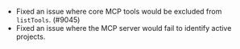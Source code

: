 - Fixed an issue where core MCP tools would be excluded from `listTools`. (#9045)
- Fixed an issue where the MCP server would fail to identify active projects.

